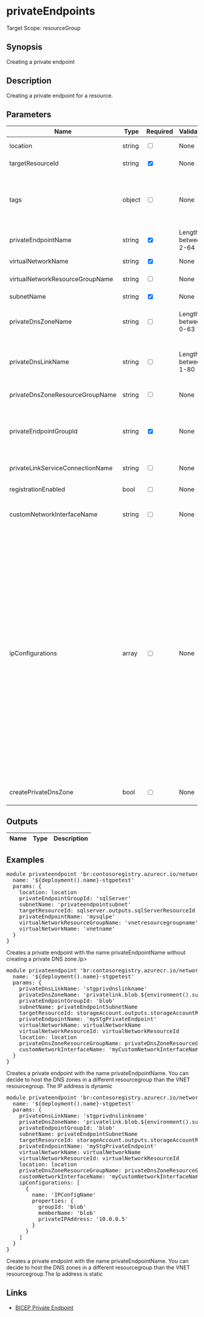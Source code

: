 # privateEndpoints

Target Scope: resourceGroup

## Synopsis
Creating a private endpoint

## Description
Creating a private endpoint for a resource.

## Parameters
| Name | Type | Required | Validation | Default value | Description |
| -- |  -- | -- | -- | -- | -- |
| location | string | <input type="checkbox"> | None | <pre>resourceGroup().location</pre> | Specifies the Azure location where the private endpoint should be created. |
| targetResourceId | string | <input type="checkbox" checked> | None | <pre></pre> | The target resource id where this private endpoint is created for. |
| tags | object | <input type="checkbox"> | None | <pre>{}</pre> | The tags to apply to this resource. This is an object with key/value pairs.<br>Example:<br>{<br>&nbsp;&nbsp;&nbsp;FirstTag: myvalue<br>&nbsp;&nbsp;&nbsp;SecondTag: another value<br>} |
| privateEndpointName | string | <input type="checkbox" checked> | Length between 2-64 | <pre></pre> | The name for the private endpoint resource to be upserted. |
| virtualNetworkName | string | <input type="checkbox" checked> | None | <pre></pre> | The name of the virtual network you want to create the private endpoint in. Should be pre-existing. |
| virtualNetworkResourceGroupName | string | <input type="checkbox"> | None | <pre>resourceGroup().name</pre> | The name of the resource group where the virtual network resides in. |
| subnetName | string | <input type="checkbox" checked> | None | <pre></pre> | The name of the subnet in the virtual network you want to create the private endpoint in. Should be pre-existing. |
| privateDnsZoneName | string | <input type="checkbox"> | Length between 0-63 | <pre>''</pre> | The name of the private DNS zone in which the private endpoint can be looked up.<br>Example:<br>'privatelink.blob.&#36;{environment().suffixes.storage}' |
| privateDnsLinkName | string | <input type="checkbox"> | Length between 1-80 | <pre>privateEndpointName</pre> | The name of the virtual network link in the DNS Zone.<br>After you create a private DNS zone in Azure, you will need to link a virtual network to it.<br>A virtual network can be linked to private DNS zone as a registration (autoregistration true) or as a resolution virtual network (autoregistration false). |
| privateDnsZoneResourceGroupName | string | <input type="checkbox"> | None | <pre>az.resourceGroup().name</pre> | The name of the resourcegroup where the private DNS zone for the private endpoint resides or will reside in. |
| privateEndpointGroupId | string | <input type="checkbox" checked> | None | <pre></pre> | The ID(s) of the group(s) obtained from the remote resource that this private endpoint should connect to.<br>For example: blob, queue, table, file, registry, sites<br>Example<br>[<br>&nbsp;&nbsp;&nbsp;'sqlServer'<br>] |
| privateLinkServiceConnectionName | string | <input type="checkbox"> | None | <pre>'&#36;{privateEndpointName}-&#36;{privateEndpointGroupId}-&#36;{virtualNetworkName}-&#36;{subnetName}'</pre> | Optional parameter to change the default connection name. |
| registrationEnabled | bool | <input type="checkbox"> | None | <pre>false</pre> | Auto register your eligible private endpoints within this DNS zone. Note: This should be default false unless you have a good reason to make this true |
| customNetworkInterfaceName | string | <input type="checkbox"> | None | <pre>''</pre> | The custom name of the network interface attached to the private endpoint. If this parameter is omitted, a random network interface name is generated by Azure. |
| ipConfigurations | array | <input type="checkbox"> | None | <pre>[]</pre> | Parameter used for defining static IP(s) for the private endpoint, see https://learn.microsoft.com/en-us/azure/templates/microsoft.network/privateendpoints?pivots=deployment-language-bicep#privateendpointipconfiguration. The array should contain at least one PrivateEndpointIPConfiguration object which has the following parameters:<br>&nbsp;&nbsp;&nbsp;name: A name for the IPConfiguration resource that is unique within a resource group.<br>&nbsp;&nbsp;&nbsp;groupId: The ID of a group obtained from the remote resource that this private endpoint should connect to (same as the privateEndpointGroupId parameter defined above).<br>&nbsp;&nbsp;&nbsp;memberName: The member name of a group obtained from the remote resource that this private endpoint should connect to. For most resources it's equal to the groupId. See https://learn.microsoft.com/en-us/azure/private-link/manage-private-endpoint?tabs=manage-private-link-cli for more info on how to obtain this property.<br>&nbsp;&nbsp;&nbsp;privateIPAddress: A private ip address obtained from the private endpoint's subnet.<br>Example<br>[<br>&nbsp;&nbsp;&nbsp;{<br>&nbsp;&nbsp;&nbsp;&nbsp;&nbsp;name: 'IPConfigName'<br>&nbsp;&nbsp;&nbsp;&nbsp;&nbsp;properties: {<br>&nbsp;&nbsp;&nbsp;&nbsp;&nbsp;&nbsp;&nbsp;groupId: 'blob'<br>&nbsp;&nbsp;&nbsp;&nbsp;&nbsp;&nbsp;&nbsp;memberName: 'blob'<br>&nbsp;&nbsp;&nbsp;&nbsp;&nbsp;&nbsp;&nbsp;privateIPAddress: '0.0.0.0'<br>&nbsp;&nbsp;&nbsp;&nbsp;&nbsp;}<br>&nbsp;&nbsp;&nbsp;}<br>] |
| createPrivateDnsZone | bool | <input type="checkbox"> | None | <pre>false</pre> | Whether or not to create a private DNS zone for the private endpoint. If this parameter false, no private DNS zone will be created. |
## Outputs
| Name | Type | Description |
| -- |  -- | -- |
## Examples
<pre>
module privateendpoint 'br:contosoregistry.azurecr.io/network/privateendpoints:latest' = {
  name: '${deployment().name}-stgpetest'
  params: {
    location: location
    privateEndpointGroupId: 'sqlServer'
    subnetName: 'privateendpointsubnet'
    targetResourceId: sqlserver.outputs.sqlServerResourceId
    privateEndpointName: 'mysqlpe'
    virtualNetworkResourceGroupName: 'vnetresourcegroupname'
    virtualNetworkName: 'vnetname'
  }
}
</pre>
<p>Creates a private endpoint with the name privateEndpointName without creating a private DNS zone./p>
<pre>
module privateendpoint 'br:contosoregistry.azurecr.io/network/privateendpoints:latest' = {
  name: '${deployment().name}-stgpetest'
  params: {
    privateDnsLinkName: 'stgprivdnslinkname'
    privateDnsZoneName: 'privatelink.blob.${environment().suffixes.storage}'
    privateEndpointGroupId: 'blob'
    subnetName: privateEndpointSubnetName
    targetResourceId: storageAccount.outputs.storageAccountResourceId
    privateEndpointName: 'myStgPrivateEndpoint'
    virtualNetworkName: virtualNetworkName
    virtualNetworkResourceId: virtualNetworkResourceId
    location: location
    privateDnsZoneResourceGroupName: privateDnsZoneResourceGroupName
    customNetworkInterfaceName: 'myCustomNetworkInterfaceName'
  }
}
</pre>
<p>Creates a private endpoint with the name privateEndpointName. You can decide to host the DNS zones in a different resourcegroup than the VNET resourcegroup. The IP address is dynamic</p>
<pre>
module privateendpoint 'br:contosoregistry.azurecr.io/network/privateendpoints:latest' = {
  name: '${deployment().name}-stgpetest'
  params: {
    privateDnsLinkName: 'stgprivdnslinkname'
    privateDnsZoneName: 'privatelink.blob.${environment().suffixes.storage}'
    privateEndpointGroupId: 'blob'
    subnetName: privateEndpointSubnetName
    targetResourceId: storageAccount.outputs.storageAccountResourceId
    privateEndpointName: 'myStgPrivateEndpoint'
    virtualNetworkName: virtualNetworkName
    virtualNetworkResourceId: virtualNetworkResourceId
    location: location
    privateDnsZoneResourceGroupName: privateDnsZoneResourceGroupName
    customNetworkInterfaceName: 'myCustomNetworkInterfaceName'
    ipConfigurations: [
      {
        name: 'IPConfigName'
        properties: {
          groupId: 'blob'
          memberName: 'blob'
          privateIPAddress: '10.0.0.5'
        }
      }
    ]
  }
}
</pre>
<p>Creates a private endpoint with the name privateEndpointName. You can decide to host the DNS zones in a different resourcegroup than the VNET resourcegroup.The Ip address is static</p>

## Links
- [BICEP Private Endpoint](https://learn.microsoft.com/en-us/azure/templates/microsoft.network/privateendpoints?pivots=deployment-language-bicep)


